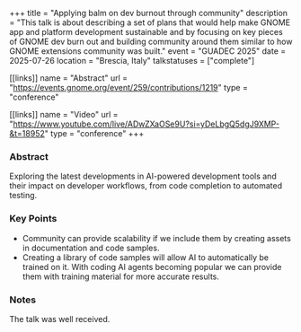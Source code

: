 +++
title = "Applying balm on dev burnout through community"
description = "This talk is about describing a set of plans that would help make GNOME app and platform development sustainable and by focusing on key pieces of GNOME dev burn out and building community around them similar to how GNOME extensions community was built."
event = "GUADEC 2025"
date = 2025-07-26
location = "Brescia, Italy"
talkstatuses = ["complete"]

[[links]]
name = "Abstract"
url = "https://events.gnome.org/event/259/contributions/1219"
type = "conference"

[[links]]
name = "Video"
url = "https://www.youtube.com/live/ADwZXaOSe9U?si=yDeLbgQ5dgJ9XMP-&t=18952"
type = "conference"
+++

### Abstract

Exploring the latest developments in AI-powered development tools and their impact on developer workflows, from code completion to automated testing.

### Key Points

- Community can provide scalability if we include them by creating assets in documentation and code samples.
- Creating a library of code samples will allow AI to automatically be trained on it. With coding AI agents becoming popular we can provide them with training material for more accurate results.

### Notes 

The talk was well received. 
